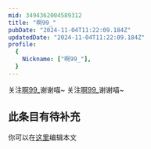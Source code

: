 ```yaml
---
mid: 3494362004589312
title: "啊99_"
pubDate: "2024-11-04T11:22:09.184Z"
updatedDate: "2024-11-04T11:22:09.184Z"
profile:
  {
    Nickname: ["啊99_"],
  }
---
```


关注[啊99_](https://space.bilibili.com/3494362004589312)谢谢喵~ 关注[啊99_](https://space.bilibili.com/3494362004589312)谢谢喵~

## 此条目有待补充
你可以在[这里](https://github.com/Yuhanawa/VTuber.ICU-Content/edit/master/v/啊99_/index.md)编辑本文
